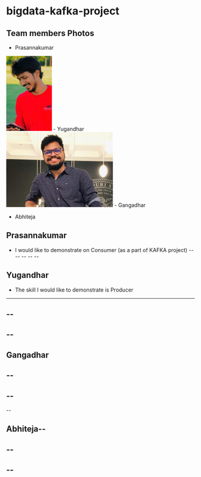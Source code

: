 # bigdata-kafka-project

## Team members Photos
- Prasannakumar<br>
<img src="120973429_3435290799898682_444559416223621538_o.jpg" widt="250" height="200" />
- Yugandhar<br>
<img src="profile_yugandhar.jpeg" widt="250" height="200" />
- Gangadhar

- Abhiteja




## Prasannakumar
- I would like to demonstrate on Consumer (as a part of KAFKA project)
--
--
--
--
--
## Yugandhar

- The skill I would like to demonstrate is Producer
---
--
--
--
--
## Gangadhar
--
--
--
--
--
## Abhiteja--
--
--
--
--
